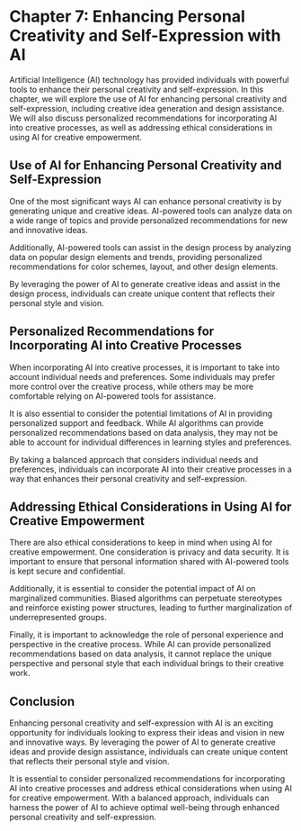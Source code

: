 Chapter 7: Enhancing Personal Creativity and Self-Expression with AI
====================================================================

Artificial Intelligence (AI) technology has provided individuals with powerful tools to enhance their personal creativity and self-expression. In this chapter, we will explore the use of AI for enhancing personal creativity and self-expression, including creative idea generation and design assistance. We will also discuss personalized recommendations for incorporating AI into creative processes, as well as addressing ethical considerations in using AI for creative empowerment.

Use of AI for Enhancing Personal Creativity and Self-Expression
---------------------------------------------------------------

One of the most significant ways AI can enhance personal creativity is by generating unique and creative ideas. AI-powered tools can analyze data on a wide range of topics and provide personalized recommendations for new and innovative ideas.

Additionally, AI-powered tools can assist in the design process by analyzing data on popular design elements and trends, providing personalized recommendations for color schemes, layout, and other design elements.

By leveraging the power of AI to generate creative ideas and assist in the design process, individuals can create unique content that reflects their personal style and vision.

Personalized Recommendations for Incorporating AI into Creative Processes
-------------------------------------------------------------------------

When incorporating AI into creative processes, it is important to take into account individual needs and preferences. Some individuals may prefer more control over the creative process, while others may be more comfortable relying on AI-powered tools for assistance.

It is also essential to consider the potential limitations of AI in providing personalized support and feedback. While AI algorithms can provide personalized recommendations based on data analysis, they may not be able to account for individual differences in learning styles and preferences.

By taking a balanced approach that considers individual needs and preferences, individuals can incorporate AI into their creative processes in a way that enhances their personal creativity and self-expression.

Addressing Ethical Considerations in Using AI for Creative Empowerment
----------------------------------------------------------------------

There are also ethical considerations to keep in mind when using AI for creative empowerment. One consideration is privacy and data security. It is important to ensure that personal information shared with AI-powered tools is kept secure and confidential.

Additionally, it is essential to consider the potential impact of AI on marginalized communities. Biased algorithms can perpetuate stereotypes and reinforce existing power structures, leading to further marginalization of underrepresented groups.

Finally, it is important to acknowledge the role of personal experience and perspective in the creative process. While AI can provide personalized recommendations based on data analysis, it cannot replace the unique perspective and personal style that each individual brings to their creative work.

Conclusion
----------

Enhancing personal creativity and self-expression with AI is an exciting opportunity for individuals looking to express their ideas and vision in new and innovative ways. By leveraging the power of AI to generate creative ideas and provide design assistance, individuals can create unique content that reflects their personal style and vision.

It is essential to consider personalized recommendations for incorporating AI into creative processes and address ethical considerations when using AI for creative empowerment. With a balanced approach, individuals can harness the power of AI to achieve optimal well-being through enhanced personal creativity and self-expression.
